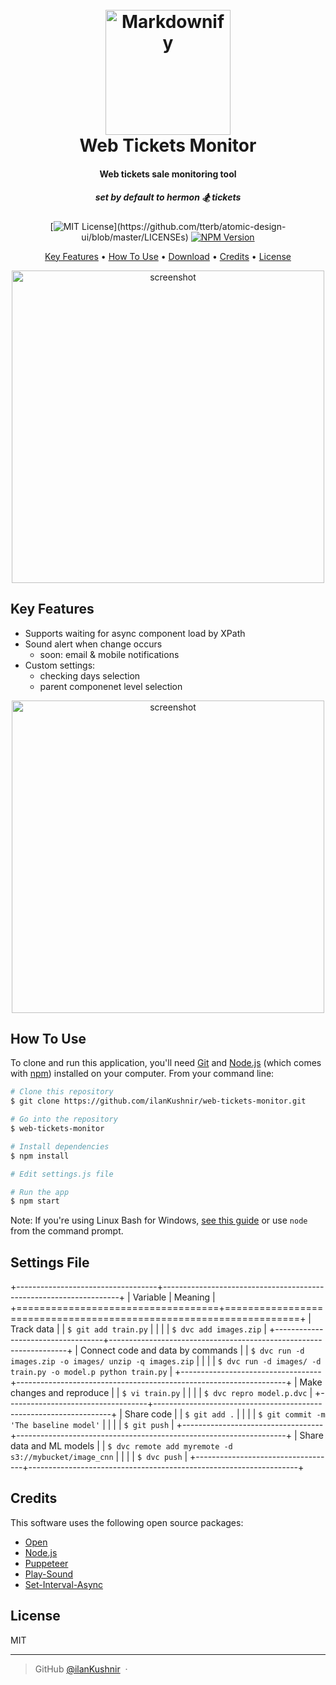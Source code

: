 
<h1 align="center">
  <br>
  <img src="https://i.imgur.com/e43cGk2.png" alt="Markdownify" width="200">
  <br>
  Web Tickets Monitor
  <br>
</h1>

<div align="center">
<h4>Web tickets sale monitoring tool</h4>
<h5>set by default to hermon 🏂 tickets</h5>

  [![MIT License](https://img.shields.io/apm/l/atomic-design-ui.svg?)](https://github.com/tterb/atomic-design-ui/blob/master/LICENSEs)
  [![NPM Version](https://img.shields.io/npm/v/npm.svg?style=flat)]()
</div>
<p align="center">
  <a href="#key-features">Key Features</a> •
  <a href="#how-to-use">How To Use</a> •
  <a href="#download">Download</a> •
  <a href="#credits">Credits</a> •
  <a href="#license">License</a>
</p>

<div align="center">
    <img src="https://i.imgur.com/RH6JWAB.png" alt="screenshot" width="500"/>
</div>

## Key Features

* Supports waiting for async component load by XPath
* Sound alert when change occurs
  - soon: email & mobile notifications
* Custom settings:
  - checking days selection
  - parent componenet level selection

<div align="center">
    <img src="https://i.imgur.com/OTigp4d.png" alt="screenshot" width="500"/>
</div>

## How To Use

To clone and run this application, you'll need [Git](https://git-scm.com) and [Node.js](https://nodejs.org/en/download/) (which comes with [npm](http://npmjs.com)) installed on your computer. From your command line:

```bash
# Clone this repository
$ git clone https://github.com/ilanKushnir/web-tickets-monitor.git

# Go into the repository
$ web-tickets-monitor

# Install dependencies
$ npm install

# Edit settings.js file

# Run the app
$ npm start
```
Note: If you're using Linux Bash for Windows, [see this guide](https://www.howtogeek.com/261575/how-to-run-graphical-linux-desktop-applications-from-windows-10s-bash-shell/) or use `node` from the command prompt.

## Settings File

+-----------------------------------+-------------------------------------------------------------------+
| Variable                          | Meaning                                                           |
+===================================+===================================================================+
| Track data                        | | ``$ git add train.py``                                          |
|                                   | | ``$ dvc add images.zip``                                        |
+-----------------------------------+-------------------------------------------------------------------+
| Connect code and data by commands | | ``$ dvc run -d images.zip -o images/ unzip -q images.zip``      |
|                                   | | ``$ dvc run -d images/ -d train.py -o model.p python train.py`` |
+-----------------------------------+-------------------------------------------------------------------+
| Make changes and reproduce        | | ``$ vi train.py``                                               |
|                                   | | ``$ dvc repro model.p.dvc``                                     |
+-----------------------------------+-------------------------------------------------------------------+
| Share code                        | | ``$ git add .``                                                 |
|                                   | | ``$ git commit -m 'The baseline model'``                        |
|                                   | | ``$ git push``                                                  |
+-----------------------------------+-------------------------------------------------------------------+
| Share data and ML models          | | ``$ dvc remote add myremote -d s3://mybucket/image_cnn``        |
|                                   | | ``$ dvc push``                                                  |
+-----------------------------------+-------------------------------------------------------------------+

## Credits

This software uses the following open source packages:

- [Open](https://github.com/sindresorhus/open)
- [Node.js](https://nodejs.org/)
- [Puppeteer](https://pptr.dev/)
- [Play-Sound](https://github.com/shime/play-sound)
- [Set-Interval-Async](https://github.com/ealmansi/set-interval-async)

## License

MIT

---

> GitHub [@ilanKushnir](https://github.com/ilanKushnir/) &nbsp;&middot;&nbsp;
